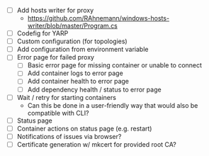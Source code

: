 
* [ ] Add hosts writer for proxy 
  * https://github.com/RAhnemann/windows-hosts-writer/blob/master/Program.cs
* [ ] Codefig for YARP
* [ ] Custom configuration (for topologies)
* [ ] Add configuration from environment variable
* [ ] Error page for failed proxy
  * [ ] Basic error page for missing container or unable to connect
  * [ ] Add container logs to error page
  * [ ] Add container health to error page
  * [ ] Add dependency health / status to error page
* [ ] Wait / retry for starting containers
  * Can this be done in a user-friendly way that would also be compatible with CLI?
* [ ] Status page
* [ ] Container actions on status page (e.g. restart)
* [ ] Notifications of issues via browser?
* [ ] Certificate generation w/ mkcert for provided root CA?